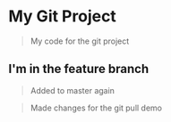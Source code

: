 # My Git Project

> My code for the git project

## I'm in the feature branch

> Added to master again 

> Made changes for the git pull demo
